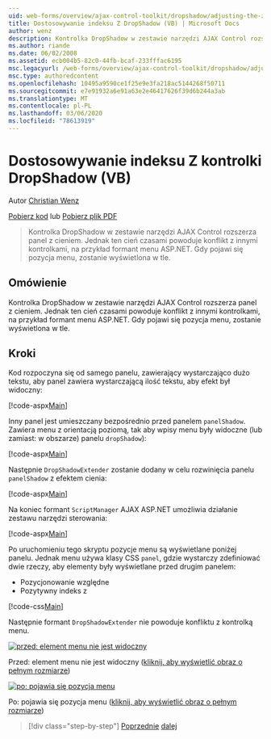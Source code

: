 ```yaml
---
uid: web-forms/overview/ajax-control-toolkit/dropshadow/adjusting-the-z-index-of-a-dropshadow-vb
title: Dostosowywanie indeksu Z DropShadow (VB) | Microsoft Docs
author: wenz
description: Kontrolka DropShadow w zestawie narzędzi AJAX Control rozszerza panel z cieniem. Jednak ten cień czasami powoduje konflikt z innymi kontrolkami, dla insta...
ms.author: riande
ms.date: 06/02/2008
ms.assetid: ecb004b5-82c0-44fb-bcaf-233fffac6195
msc.legacyurl: /web-forms/overview/ajax-control-toolkit/dropshadow/adjusting-the-z-index-of-a-dropshadow-vb
msc.type: authoredcontent
ms.openlocfilehash: 10495a9590ce1f25e9e3fa218ac5144268f50711
ms.sourcegitcommit: e7e91932a6e91a63e2e46417626f39d6b244a3ab
ms.translationtype: MT
ms.contentlocale: pl-PL
ms.lasthandoff: 03/06/2020
ms.locfileid: "78613919"
---
```

# <a name="adjusting-the-z-index-of-a-dropshadow-vb"></a>Dostosowywanie indeksu Z kontrolki DropShadow (VB)

Autor [Christian Wenz](https://github.com/wenz)

[Pobierz kod](https://download.microsoft.com/download/5/1/6/51652a81-500b-4f6b-88d3-617103e7941e/DropShadow1.vb.zip) lub [Pobierz plik PDF](https://download.microsoft.com/download/b/6/a/b6ae89ee-df69-4c87-9bfb-ad1eb2b23373/dropshadow1VB.pdf)

> Kontrolka DropShadow w zestawie narzędzi AJAX Control rozszerza panel z cieniem. Jednak ten cień czasami powoduje konflikt z innymi kontrolkami, na przykład formant menu ASP.NET. Gdy pojawi się pozycja menu, zostanie wyświetlona w tle.

## <a name="overview"></a>Omówienie

Kontrolka DropShadow w zestawie narzędzi AJAX Control rozszerza panel z cieniem. Jednak ten cień czasami powoduje konflikt z innymi kontrolkami, na przykład formant menu ASP.NET. Gdy pojawi się pozycja menu, zostanie wyświetlona w tle.

## <a name="steps"></a>Kroki

Kod rozpoczyna się od samego panelu, zawierający wystarczająco dużo tekstu, aby panel zawiera wystarczającą ilość tekstu, aby efekt był widoczny:

[!code-aspx[Main](adjusting-the-z-index-of-a-dropshadow-vb/samples/sample1.aspx)]

Inny panel jest umieszczany bezpośrednio przed panelem `panelShadow`. Zawiera menu z orientacją poziomą, tak aby wpisy menu były widoczne (lub zamiast: w obszarze) panelu `dropShadow`):

[!code-aspx[Main](adjusting-the-z-index-of-a-dropshadow-vb/samples/sample2.aspx)]

Następnie `DropShadowExtender` zostanie dodany w celu rozwinięcia panelu `panelShadow` z efektem cienia:

[!code-aspx[Main](adjusting-the-z-index-of-a-dropshadow-vb/samples/sample3.aspx)]

Na koniec formant `ScriptManager` AJAX ASP.NET umożliwia działanie zestawu narzędzi sterowania:

[!code-aspx[Main](adjusting-the-z-index-of-a-dropshadow-vb/samples/sample4.aspx)]

Po uruchomieniu tego skryptu pozycje menu są wyświetlane poniżej panelu. Jednak menu używa klasy CSS `panel`, gdzie wystarczy zdefiniować dwie rzeczy, aby elementy były wyświetlane przed drugim panelem:

- Pozycjonowanie względne
- Pozytywny indeks z

[!code-css[Main](adjusting-the-z-index-of-a-dropshadow-vb/samples/sample5.css)]

Następnie formant `DropShadowExtender` nie powoduje konfliktu z kontrolką menu.

[![przed: element menu nie jest widoczny](adjusting-the-z-index-of-a-dropshadow-vb/_static/image2.png)](adjusting-the-z-index-of-a-dropshadow-vb/_static/image1.png)

Przed: element menu nie jest widoczny ([kliknij, aby wyświetlić obraz o pełnym rozmiarze](adjusting-the-z-index-of-a-dropshadow-vb/_static/image3.png))

[![po: pojawia się pozycja menu](adjusting-the-z-index-of-a-dropshadow-vb/_static/image5.png)](adjusting-the-z-index-of-a-dropshadow-vb/_static/image4.png)

Po: pojawia się pozycja menu ([kliknij, aby wyświetlić obraz o pełnym rozmiarze](adjusting-the-z-index-of-a-dropshadow-vb/_static/image6.png))

> [!div class="step-by-step"]
> [Poprzednie](manipulating-dropshadow-properties-from-client-code-cs.md)
> [dalej](manipulating-dropshadow-properties-from-client-code-vb.md)
